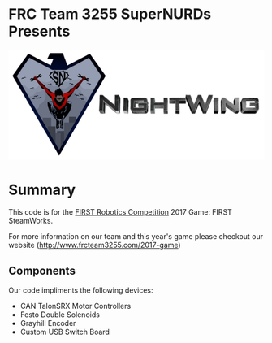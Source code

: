 # FRC Team 3255 SuperNURDs Presents

![logo](img/nightwing.png)

# Summary
This code is for the [FIRST Robotics Competition](http://www.firstinspires.org/robotics/frc) 2017 Game: FIRST SteamWorks. 

For more information on our team and this year's game please checkout our website (<http://www.frcteam3255.com/2017-game>)

## Components
Our code impliments the following devices:

* CAN TalonSRX Motor Controllers
* Festo Double Solenoids
* Grayhill Encoder
* Custom USB Switch Board
